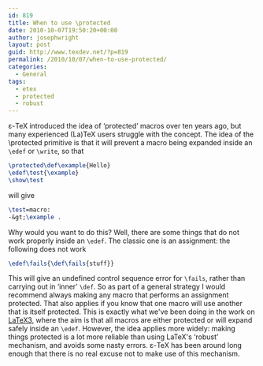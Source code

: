 ```yaml
---
id: 819
title: When to use \protected
date: 2010-10-07T19:50:20+00:00
author: josephwright
layout: post
guid: http://www.texdev.net/?p=819
permalink: /2010/10/07/when-to-use-protected/
categories:
  - General
tags:
  - etex
  - protected
  - robust
---
```

ε-TeX introduced the idea of ‘protected’ macros over ten years ago, but many experienced (La)TeX users struggle with the concept. The idea of the \protected primitive is that it will prevent a macro being expanded inside an `\edef` or `\write`, so that

```latex
\protected\def\example{Hello}
\edef\test{\example}
\show\test
```

will give

```latex
\test=macro:
-&gt;\example .
```

Why would you want to do this? Well, there are some things that do not work properly inside an `\edef`. The classic one is an assignment: the following does not work

```latex
\edef\fails{\def\fails{stuff}}
```

This will give an undefined control sequence error for `\fails`, rather than carrying out in ‘inner’ `\def`. So as part of a general strategy I would recommend always making any macro that performs an assignment protected. That also applies if you know that one macro will use another that is itself protected. This is exactly what we've been doing in the work on [LaTeX3](https://www.latex-project.org/latex3.html), where the aim is that all macros are either protected or will expand safely inside an `\edef`. However, the idea applies more widely: making things protected is a lot more reliable than using LaTeX's ‘robust’ mechanism, and avoids some nasty errors. ε-TeX has been around long enough that there is no real excuse not to make use of this mechanism.
